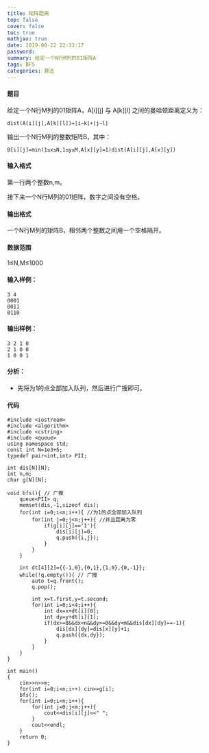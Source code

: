 ```yaml
---
title: 矩阵距离
top: false
cover: false
toc: true
mathjax: true
date: 2019-08-22 22:33:17
password:
summary: 给定一个N行M列的01矩阵A
tags: BFS
categories: 算法
---
```


#### 题目
给定一个N行M列的01矩阵A，A[i][j] 与 A[k][l] 之间的曼哈顿距离定义为：

    dist(A[i][j],A[k][l])=|i−k|+|j−l|

输出一个N行M列的整数矩阵B，其中：

    B[i][j]=min(1≤x≤N,1≤y≤M,A[x][y]=1)dist(A[i][j],A[x][y])

#### 输入格式
第一行两个整数n,m。

接下来一个N行M列的01矩阵，数字之间没有空格。

#### 输出格式
一个N行M列的矩阵B，相邻两个整数之间用一个空格隔开。

#### 数据范围
1≤N,M≤1000
#### 输入样例：

    3 4
    0001
    0011
    0110

#### 输出样例：

    3 2 1 0
    2 1 0 0
    1 0 0 1
#### 分析：

 - 先将为1的点全部加入队列，然后进行广搜即可。
 
#### 代码

```
#include <iostream>
#include <algorithm>
#include <cstring>
#include <queue>
using namespace std; 
const int N=1e3+5;
typedef pair<int,int> PII;

int dis[N][N];
int n,m;
char g[N][N]; 

void bfs(){ // 广搜 
	queue<PII> q;
	memset(dis,-1,sizeof dis);
	for(int i=0;i<n;i++){ //为1的点全部加入队列 
		for(int j=0;j<m;j++){ //并且距离为零 
			if(g[i][j]=='1'){
				dis[i][j]=0;
				q.push({i,j});
			}
		}
	}
	
	int dt[4][2]={{-1,0},{0,1},{1,0},{0,-1}};
	while(!q.empty()){ // 广搜 
		auto t=q.front();
		q.pop();
		
		int x=t.first,y=t.second;
		for(int i=0;i<4;i++){
			int dx=x+dt[i][0];
			int dy=y+dt[i][1];
			if(dx>=0&&dx<n&&dy>=0&&dy<m&&dis[dx][dy]==-1){
				dis[dx][dy]=dis[x][y]+1;
				q.push({dx,dy});
			}
		}
	}
}

int main()
{
	cin>>n>>m;
	for(int i=0;i<n;i++) cin>>g[i];
	bfs();
	for(int i=0;i<n;i++){
		for(int j=0;j<m;j++){
			cout<<dis[i][j]<<" ";
		}
		cout<<endl;
	}
	return 0;
}
```
